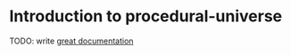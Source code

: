 # Introduction to procedural-universe

TODO: write [great documentation](http://jacobian.org/writing/great-documentation/what-to-write/)
